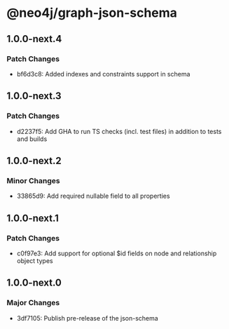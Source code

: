 # @neo4j/graph-json-schema

## 1.0.0-next.4

### Patch Changes

- bf6d3c8: Added indexes and constraints support in schema

## 1.0.0-next.3

### Patch Changes

- d2237f5: Add GHA to run TS checks (incl. test files) in addition to tests and builds

## 1.0.0-next.2

### Minor Changes

- 33865d9: Add required nullable field to all properties

## 1.0.0-next.1

### Patch Changes

- c0f97e3: Add support for optional $id fields on node and relationship object types

## 1.0.0-next.0

### Major Changes

- 3df7105: Publish pre-release of the json-schema
